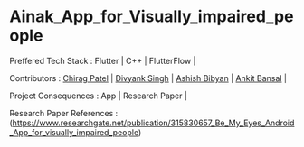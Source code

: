 # Ainak_App_for_Visually_impaired_people

Preffered Tech Stack : Flutter | C++ | FlutterFlow |

Contributors : [Chirag Patel](https://github.com/colonel-chirag) | [Divyank Singh](https://github.com/divyanksingh-git) | [Ashish Bibyan](https://github.com/ABS-007) | [Ankit Bansal](https://github.com/theankitbansal) |

Project Consequences :  App | Research Paper |

Research Paper References : (https://www.researchgate.net/publication/315830657_Be_My_Eyes_Android_App_for_visually_impaired_people)
